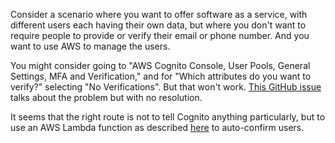 Consider a scenario where you want to offer software as a service, with different users each having their own data,
but where you don't want to require people to provide or verify their email or phone number.  And you want to use AWS to manage the users.

You might consider going to
  "AWS Cognito Console,
  User Pools,
  General Settings,
  MFA and Verification,"
  and for "Which attributes do you want to verify?"
  selecting "No Verifications".
  But that won't work.
  [This GitHub issue](https://github.com/aws-amplify/amplify-js/issues/2906) talks about the problem but with no resolution.
  
It seems that the right route is not to tell Cognito anything particularly, but to use
  an AWS Lambda function as described [here](https://docs.aws.amazon.com/cognito/latest/developerguide/user-pool-lambda-pre-sign-up.html)
  to auto-confirm users.
